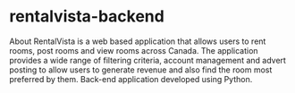 # rentalvista-backend

About
RentalVista is a web based application that allows users to rent rooms, post rooms and view rooms across Canada. The application provides a wide range of filtering criteria, account management and advert posting to allow users to generate revenue and also find the room most preferred by them. Back-end application developed using Python.
